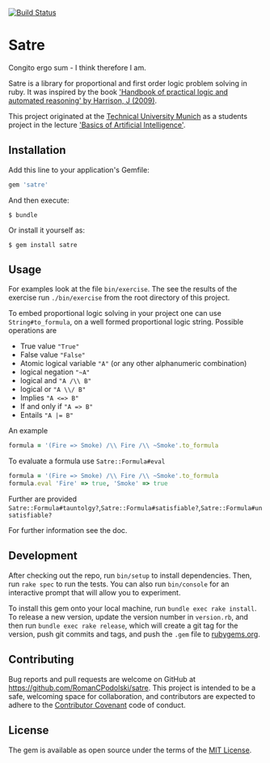 [![Build Status](https://travis-ci.org/RomanCPodolski/satre.svg)](https://travis-ci.org/RomanCPodolski/satre)

# Satre

Congito ergo sum - I think therefore I am.
  
Satre is a library for proportional and first order logic problem solving in ruby.
It was inspired by the book ['Handbook of practical logic and automated reasoning' by Harrison, J (2009)](http://www.cambridge.org/us/academic/subjects/computer-science/programming-languages-and-applied-logic/handbook-practical-logic-and-automated-reasoning).
  
This project originated at the [Technical University Munich](http://www.tum.de) as a students project in the lecture ['Basics of Artificial Intelligence'](http://www6.in.tum.de/Main/TeachingWs2014KuenstlicheIntelligenz).

## Installation

Add this line to your application's Gemfile:

```ruby
gem 'satre'
```

And then execute:

    $ bundle

Or install it yourself as:

    $ gem install satre

## Usage

For examples look at the file `bin/exercise`.
The see the results of the exercise run `./bin/exercise` from the root directory of this project.

To embed proportional logic solving in your project one can use `String#to_formula`, on a well formed proportional logic string.
Possible operations are

  * True value `"True"`
  * False value `"False"`
  * Atomic logical variable `"A"` (or any other alphanumeric combination)
  * logical negation `"~A"`
  * logical and `"A /\\ B"`
  * logical or `"A \\/ B"`
  * Implies `"A <=> B"`
  * If and only if `"A => B"`
  * Entails `"A |= B"`

An example

```ruby
formula = '(Fire => Smoke) /\\ Fire /\\ ~Smoke'.to_formula 
```

To evaluate a formula use `Satre::Formula#eval`

```ruby
formula = '(Fire => Smoke) /\\ Fire /\\ ~Smoke'.to_formula 
formula.eval 'Fire' => true, 'Smoke' => true
```

Further are provided `Satre::Formula#tauntolgy?`,`Satre::Formula#satisfiable?`,`Satre::Formula#unsatisfiable?`

For further information see the doc.

## Development

After checking out the repo, run `bin/setup` to install dependencies.
Then, run `rake spec` to run the tests.
You can also run `bin/console` for an interactive prompt that will allow you to experiment.

To install this gem onto your local machine, run `bundle exec rake install`.
To release a new version, update the version number in `version.rb`, and then run `bundle exec rake release`, which will create a git tag for the version, push git commits and tags, and push the `.gem` file to [rubygems.org](https://rubygems.org).

## Contributing

Bug reports and pull requests are welcome on GitHub at https://github.com/RomanCPodolski/satre.
This project is intended to be a safe, welcoming space for collaboration, and contributors are expected to adhere to the [Contributor Covenant](http://contributor-covenant.org) code of conduct.

## License

The gem is available as open source under the terms of the [MIT License](http://opensource.org/licenses/MIT).
